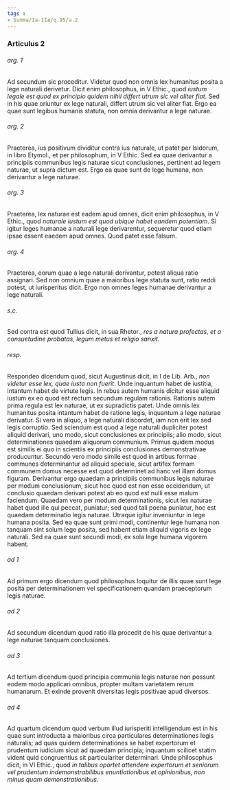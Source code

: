 ```yaml
---
tags : 
- Summa/Ia-IIæ/q.95/a.2
---
```


### Articulus 2

###### arg. 1
Ad secundum sic proceditur. Videtur quod non omnis lex humanitus posita a lege naturali derivetur. Dicit enim philosophus, in V Ethic., quod *iustum legale est quod ex principio quidem nihil differt utrum sic vel aliter fiat*. Sed in his quae oriuntur ex lege naturali, differt utrum sic vel aliter fiat. Ergo ea quae sunt legibus humanis statuta, non omnia derivantur a lege naturae.

###### arg. 2
Praeterea, ius positivum dividitur contra ius naturale, ut patet per Isidorum, in libro Etymol., et per philosophum, in V Ethic. Sed ea quae derivantur a principiis communibus legis naturae sicut conclusiones, pertinent ad legem naturae, ut supra dictum est. Ergo ea quae sunt de lege humana, non derivantur a lege naturae.

###### arg. 3
Praeterea, lex naturae est eadem apud omnes, dicit enim philosophus, in V Ethic., quod *naturale iustum est quod ubique habet eandem potentiam*. Si igitur leges humanae a naturali lege derivarentur, sequeretur quod etiam ipsae essent eaedem apud omnes. Quod patet esse falsum.

###### arg. 4
Praeterea, eorum quae a lege naturali derivantur, potest aliqua ratio assignari. Sed non omnium quae a maioribus lege statuta sunt, ratio reddi potest, ut iurisperitus dicit. Ergo non omnes leges humanae derivantur a lege naturali.

###### s.c.
Sed contra est quod Tullius dicit, in sua Rhetor., *res a natura profectas, et a consuetudine probatas, legum metus et religio sanxit*.

###### resp.
Respondeo dicendum quod, sicut Augustinus dicit, in I de Lib. Arb., *non videtur esse lex, quae iusta non fuerit*. Unde inquantum habet de iustitia, intantum habet de virtute legis. In rebus autem humanis dicitur esse aliquid iustum ex eo quod est rectum secundum regulam rationis. Rationis autem prima regula est lex naturae, ut ex supradictis patet. Unde omnis lex humanitus posita intantum habet de ratione legis, inquantum a lege naturae derivatur. Si vero in aliquo, a lege naturali discordet, iam non erit lex sed legis corruptio. Sed sciendum est quod a lege naturali dupliciter potest aliquid derivari, uno modo, sicut conclusiones ex principiis; alio modo, sicut determinationes quaedam aliquorum communium. Primus quidem modus est similis ei quo in scientiis ex principiis conclusiones demonstrativae producuntur. Secundo vero modo simile est quod in artibus formae communes determinantur ad aliquid speciale, sicut artifex formam communem domus necesse est quod determinet ad hanc vel illam domus figuram. Derivantur ergo quaedam a principiis communibus legis naturae per modum conclusionum, sicut hoc quod est non esse occidendum, ut conclusio quaedam derivari potest ab eo quod est nulli esse malum faciendum. Quaedam vero per modum determinationis, sicut lex naturae habet quod ille qui peccat, puniatur; sed quod tali poena puniatur, hoc est quaedam determinatio legis naturae. Utraque igitur inveniuntur in lege humana posita. Sed ea quae sunt primi modi, continentur lege humana non tanquam sint solum lege posita, sed habent etiam aliquid vigoris ex lege naturali. Sed ea quae sunt secundi modi, ex sola lege humana vigorem habent.

###### ad 1
Ad primum ergo dicendum quod philosophus loquitur de illis quae sunt lege posita per determinationem vel specificationem quandam praeceptorum legis naturae.

###### ad 2
Ad secundum dicendum quod ratio illa procedit de his quae derivantur a lege naturae tanquam conclusiones.

###### ad 3
Ad tertium dicendum quod principia communia legis naturae non possunt eodem modo applicari omnibus, propter multam varietatem rerum humanarum. Et exinde provenit diversitas legis positivae apud diversos.

###### ad 4
Ad quartum dicendum quod verbum illud iurisperiti intelligendum est in his quae sunt introducta a maioribus circa particulares determinationes legis naturalis; ad quas quidem determinationes se habet expertorum et prudentum iudicium sicut ad quaedam principia; inquantum scilicet statim vident quid congruentius sit particulariter determinari. Unde philosophus dicit, in VI Ethic., quod *in talibus oportet attendere expertorum et seniorum vel prudentum indemonstrabilibus enuntiationibus et opinionibus, non minus quam demonstrationibus*.


